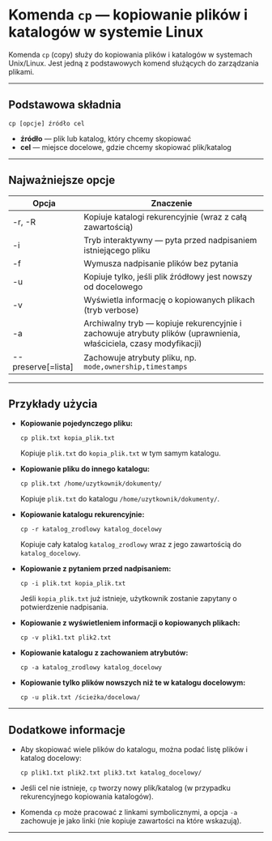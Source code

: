 # Komenda `cp` — kopiowanie plików i katalogów w systemie Linux

Komenda `cp` (copy) służy do kopiowania plików i katalogów w systemach Unix/Linux. Jest jedną z podstawowych komend służących do zarządzania plikami.

---

## Podstawowa składnia

```
cp [opcje] źródło cel
```

* **źródło** — plik lub katalog, który chcemy skopiować
* **cel** — miejsce docelowe, gdzie chcemy skopiować plik/katalog

---

## Najważniejsze opcje

| Opcja               | Znaczenie                                                                                                         |
| ------------------- | ----------------------------------------------------------------------------------------------------------------- |
| -r, -R              | Kopiuje katalogi rekurencyjnie (wraz z całą zawartością)                                                          |
| -i                  | Tryb interaktywny — pyta przed nadpisaniem istniejącego pliku                                                     |
| -f                  | Wymusza nadpisanie plików bez pytania                                                                             |
| -u                  | Kopiuje tylko, jeśli plik źródłowy jest nowszy od docelowego                                                      |
| -v                  | Wyświetla informację o kopiowanych plikach (tryb verbose)                                                         |
| -a                  | Archiwalny tryb — kopiuje rekurencyjnie i zachowuje atrybuty plików (uprawnienia, właściciela, czasy modyfikacji) |
| --preserve\[=lista] | Zachowuje atrybuty pliku, np. `mode,ownership,timestamps`                                                         |

---

## Przykłady użycia

* **Kopiowanie pojedynczego pliku:**

  ```
  cp plik.txt kopia_plik.txt
  ```

  Kopiuje `plik.txt` do `kopia_plik.txt` w tym samym katalogu.

* **Kopiowanie pliku do innego katalogu:**

  ```
  cp plik.txt /home/uzytkownik/dokumenty/
  ```

  Kopiuje `plik.txt` do katalogu `/home/uzytkownik/dokumenty/`.

* **Kopiowanie katalogu rekurencyjnie:**

  ```
  cp -r katalog_zrodlowy katalog_docelowy
  ```

  Kopiuje cały katalog `katalog_zrodlowy` wraz z jego zawartością do `katalog_docelowy`.

* **Kopiowanie z pytaniem przed nadpisaniem:**

  ```
  cp -i plik.txt kopia_plik.txt
  ```

  Jeśli `kopia_plik.txt` już istnieje, użytkownik zostanie zapytany o potwierdzenie nadpisania.

* **Kopiowanie z wyświetleniem informacji o kopiowanych plikach:**

  ```
  cp -v plik1.txt plik2.txt
  ```

* **Kopiowanie katalogu z zachowaniem atrybutów:**

  ```
  cp -a katalog_zrodlowy katalog_docelowy
  ```

* **Kopiowanie tylko plików nowszych niż te w katalogu docelowym:**

  ```
  cp -u plik.txt /ścieżka/docelowa/
  ```

---

## Dodatkowe informacje

* Aby skopiować wiele plików do katalogu, można podać listę plików i katalog docelowy:

  ```
  cp plik1.txt plik2.txt plik3.txt katalog_docelowy/
  ```

* Jeśli cel nie istnieje, `cp` tworzy nowy plik/katalog (w przypadku rekurencyjnego kopiowania katalogów).

* Komenda `cp` może pracować z linkami symbolicznymi, a opcja `-a` zachowuje je jako linki (nie kopiuje zawartości na które wskazują).

---
